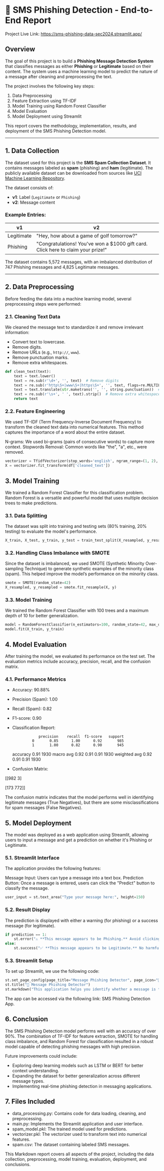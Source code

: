 # 📧 SMS Phishing Detection - End-to-End Report

Project Live Link: https://sms-phishing-data-sec2024.streamlit.app/

## Overview

The goal of this project is to build a **Phishing Message Detection System** that classifies messages as either **Phishing** or **Legitimate** based on their content. The system uses a machine learning model to predict the nature of a message after cleaning and preprocessing the text.

The project involves the following key steps:
1. Data Preprocessing
2. Feature Extraction using TF-IDF
3. Model Training using Random Forest Classifier
4. Model Evaluation
5. Model Deployment using Streamlit

This report covers the methodology, implementation, results, and deployment of the SMS Phishing Detection model.

---

## 1. Data Collection

The dataset used for this project is the **SMS Spam Collection Dataset**. It contains messages labeled as **spam** (phishing) and **ham** (legitimate). The publicly available dataset can be downloaded from sources like [UCI Machine Learning Repository](https://archive.ics.uci.edu/ml/datasets/sms+spam+collection).

The dataset consists of:
- **v1**: Label (`Legitimate` or `Phishing`)
- **v2**: Message content

### Example Entries:
| v1           | v2                                                                                      |
|--------------|-----------------------------------------------------------------------------------------|
| Legitimate   | "Hey, how about a game of golf tomorrow?"                                               |
| Phishing     | "Congratulations! You've won a $1000 gift card. Click here to claim your prize!"        |

The dataset contains 5,572 messages, with an imbalanced distribution of 747 Phishing messages and 4,825 Legitimate messages.

---

## 2. Data Preprocessing

Before feeding the data into a machine learning model, several preprocessing steps were performed:

### 2.1. Cleaning Text Data
We cleaned the message text to standardize it and remove irrelevant information:
- Convert text to lowercase.
- Remove digits.
- Remove URLs (e.g., `http://`, `www`).
- Remove punctuation marks.
- Remove extra whitespaces.

```python
def clean_text(text):
    text = text.lower()
    text = re.sub(r'\d+', '', text)  # Remove digits
    text = re.sub(r'http\S+|www\S+|https\S+', '', text, flags=re.MULTILINE)  # Remove URLs
    text = text.translate(str.maketrans('', '', string.punctuation))  # Remove punctuation
    text = re.sub(r'\s+', ' ', text).strip()  # Remove extra whitespaces
    return text
```
### 2.2. Feature Engineering
We used TF-IDF (Term Frequency-Inverse Document Frequency) to transform the cleaned text data into numerical features. This method captures the importance of a word about the entire dataset.

N-grams: We used bi-grams (pairs of consecutive words) to capture more context.
Stopwords Removal: Common words like "the", "a", etc., were removed.

```python
vectorizer = TfidfVectorizer(stop_words='english', ngram_range=(1, 2), max_features=5000)
X = vectorizer.fit_transform(df['cleaned_text'])
```

## 3. Model Training
We trained a Random Forest Classifier for this classification problem. Random Forest is a versatile and powerful model that uses multiple decision trees to make predictions.

### 3.1. Data Splitting
The dataset was split into training and testing sets (80% training, 20% testing) to evaluate the model's performance.

```python
X_train, X_test, y_train, y_test = train_test_split(X_resampled, y_resampled, test_size=0.2, random_state=42)
```

### 3.2. Handling Class Imbalance with SMOTE
Since the dataset is imbalanced, we used SMOTE (Synthetic Minority Over-sampling Technique) to generate synthetic examples of the minority class (spam). This helped improve the model’s performance on the minority class.

```python
smote = SMOTE(random_state=42)
X_resampled, y_resampled = smote.fit_resample(X, y)
```

### 3.3. Model Training
We trained the Random Forest Classifier with 100 trees and a maximum depth of 10 for better generalization.

```python
model = RandomForestClassifier(n_estimators=100, random_state=42, max_depth=10)
model.fit(X_train, y_train)
```

## 4. Model Evaluation
After training the model, we evaluated its performance on the test set. The evaluation metrics include accuracy, precision, recall, and the confusion matrix.

### 4.1. Performance Metrics
- Accuracy: 90.88%
- Precision (Spam): 1.00
- Recall (Spam): 0.82
- F1-score: 0.90
- Classification Report:

                  precision    recall  f1-score   support
               0       0.85      1.00      0.92       985
               1       1.00      0.82      0.90       945
    accuracy                               0.91      1930
    macro avg          0.92      0.91      0.91      1930
    weighted avg       0.92      0.91      0.91      1930

- Confusion Matrix:

[[982   3]

 [173 772]]
 
The confusion matrix indicates that the model performs well in identifying legitimate messages (True Negatives), but there are some misclassifications for spam messages (False Negatives).

## 5. Model Deployment
The model was deployed as a web application using Streamlit, allowing users to input a message and get a prediction on whether it's Phishing or Legitimate.

### 5.1. Streamlit Interface
The application provides the following features:

Message Input: Users can type a message into a text box.
Prediction Button: Once a message is entered, users can click the "Predict" button to classify the message.

```python
user_input = st.text_area("Type your message here:", height=150)
```

### 5.2. Result Display
The prediction is displayed with either a warning (for phishing) or a success message (for legitimate).

```python
if prediction == 1:
    st.error("⚠️ **This message appears to be Phishing.** Avoid clicking on links or sharing sensitive information.")
else:
    st.success("✅ **This message appears to be Legitimate.** No harmful indicators were detected.")
```

### 5.3. Streamlit Setup
To set up Streamlit, we use the following code:

```python
st.set_page_config(page_title="Message Phishing Detector", page_icon="📧")
st.title("📧 Message Phishing Detector")
st.markdown("This application helps you identify whether a message is **Phishing** or **Legitimate**.")
```

The app can be accessed via the following link: SMS Phishing Detection App.

## 6. Conclusion
The SMS Phishing Detection model performs well with an accuracy of over 90%. The combination of TF-IDF for feature extraction, SMOTE for handling class imbalance, and Random Forest for classification resulted in a robust model capable of detecting phishing messages with high precision.

Future improvements could include:

- Exploring deep learning models such as LSTM or BERT for better context understanding.
- Expanding the dataset for better generalization across different message types.
- Implementing real-time phishing detection in messaging applications.

## 7. Files Included
- data_processing.py: Contains code for data loading, cleaning, and preprocessing.
- main.py: Implements the Streamlit application and user interface.
- spam_model.pkl: The trained model used for predictions.
- vectorizer.pkl: The vectorizer used to transform text into numerical features.
- spam.csv: The dataset containing labeled SMS messages.

This Markdown report covers all aspects of the project, including the data collection, preprocessing, model training, evaluation, deployment, and conclusions.

